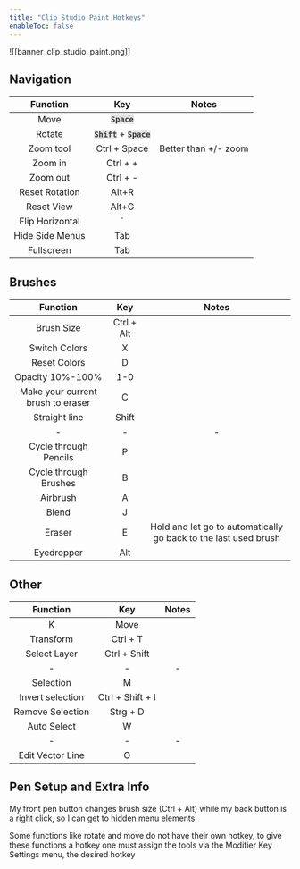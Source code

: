 ```yaml
---
title: "Clip Studio Paint Hotkeys"
enableToc: false
---
```

![[banner_clip_studio_paint.png]]

<style> code { color: #383838; background: #E1E1E2; } </style>

## Navigation
|Function|Key|Notes
|:-:|:-:|:-:
|Move|**`Space`**|
|Rotate|**`Shift`** + **`Space`**|
|Zoom tool|Ctrl + Space|Better than +/- zoom
|Zoom in|Ctrl + +|
|Zoom out|Ctrl + -|
|Reset Rotation|Alt+R|
|Reset View|Alt+G|
|Flip Horizontal|´|
|Hide Side Menus|Tab|
|Fullscreen|Tab|

## Brushes
|Function|Key|Notes
|:-:|:-:|:-:
|Brush Size|Ctrl + Alt|
|Switch Colors|X|
|Reset Colors|D|
|Opacity 10%-100%|1-0|
|Make your current brush to eraser|C|
|Straight line|Shift|
|-|-|-
|Cycle through Pencils|P|
|Cycle through Brushes|B|
|Airbrush|A|
|Blend|J|
|Eraser|E|Hold and let go to automatically go back to the last used brush
|Eyedropper|Alt|

## Other
|Function|Key|Notes
|:-:|:-:|:-:
|K|Move|
|Transform|Ctrl + T|
|Select Layer|Ctrl + Shift|
|-|-|-
|Selection|M|
|Invert selection|Ctrl + Shift + I|
|Remove Selection|Strg + D|
|Auto Select|W|
|-|-|-
|Edit Vector Line|O|

## Pen Setup and Extra Info
My front pen button changes brush size (Ctrl + Alt) while my back button is a right click, so I can get to hidden menu elements.

Some functions like rotate and move do not have their own hotkey, to give these functions a hotkey one must assign the tools via the Modifier Key Settings menu, the desired hotkey

